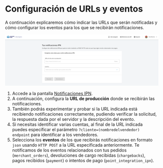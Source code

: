 # Configuración de URLs y eventos

A continuación explicaremos cómo indicar las URLs que serán notificadas y cómo configurar los eventos para los que se recibirán notificaciones.

![ipn](/images/notifications/ipn__es.png)

1. Accede a la pantalla [Notificaciones IPN](https://www.mercadopago[FAKER][URL][DOMAIN]/developers/panel/notifications/ipn).
2. A continuación, configura la **URL de producción** donde se recibirán las notificaciones.
3. También podrás experimentar y probar si la URL indicada está recibiendo notificaciones correctamente, pudiendo verificar la solicitud, la respuesta dada por el servidor y la descripción del evento.
4. Si necesitas identificar varias cuentas, al final de la URL indicada puedes especificar el parámetro `?cliente=(nombredelvendedor) endpoint` para identificar a los vendedores.
5. Selecciona los **eventos** de los que recibirás notificaciones en formato `json` usando `HTTP POST` a la URL especificada anteriormente. Te notificamos de los eventos relacionados con tus pedidos (`merchant_orders`), devoluciones de cargo recibidas (`chargebacks`), pagos recibidos (`payment`) o intentos de pago (`point_integration_ipn`).
